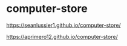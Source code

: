 # computer-store
https://seanlussier1.github.io/computer-store/

https://aprimero12.github.io/computer-store/
